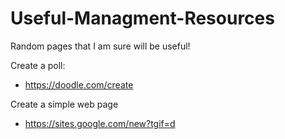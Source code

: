 # Useful-Managment-Resources
Random pages that I am sure will be useful!


Create a poll:
- https://doodle.com/create

Create a simple web page
- https://sites.google.com/new?tgif=d

